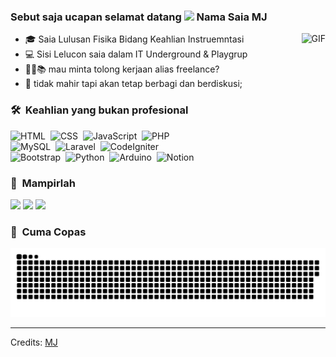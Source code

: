 ### Sebut saja ucapan selamat datang <img src="https://media.giphy.com/media/hvRJCLFzcasrR4ia7z/giphy.gif" width="25px"> Nama Saia MJ

<img align="right" alt="GIF" x='10' src="https://i.pinimg.com/originals/e4/26/70/e426702edf874b181aced1e2fa5c6cde.gif" />
  
- 🎓 Saia Lulusan Fisika Bidang Keahlian Instruemntasi 
- 💻 Sisi Lelucon saia dalam IT Underground & Playgrup
- 💼🔭📚 mau minta tolong kerjaan alias freelance? 
- 💬 tidak mahir tapi akan tetap berbagi dan berdiskusi;

### 🛠 &nbsp;Keahlian yang bukan profesional 

![HTML](https://img.shields.io/badge/-HTML-05122A?style=flat&logo=HTML5)&nbsp;
![CSS](https://img.shields.io/badge/-CSS-05122A?style=flat&logo=CSS3&logoColor=1572B6)&nbsp;
![JavaScript](https://img.shields.io/badge/-JavaScript-05122A?style=flat&logo=javascript)&nbsp;
![PHP](https://img.shields.io/badge/-PHP-05122A?style=flat&logo=php)\
![MySQL](https://img.shields.io/badge/-MySQL-05122A?style=flat&logo=mysql)&nbsp;
![Laravel](https://img.shields.io/badge/-laravel-05122A?style=flat&logo=laravel)&nbsp;
![CodeIgniter](https://img.shields.io/badge/-codeigniter-05122A?style=flat&logo=codeigniter)\
![Bootstrap](https://img.shields.io/badge/-Bootstrap-05122A?style=flat&logo=bootstrap&logoColor=563D7C)&nbsp;
![Python](https://img.shields.io/badge/-Python-05122A?style=flat&logo=python)&nbsp;
![Arduino](https://img.shields.io/badge/-Arduino-05122A?style=flat&logo=arduino)&nbsp;
![Notion](https://img.shields.io/badge/-Notion-05122A?style=flat&logo=notion)&nbsp;


### 🤝 &nbsp;Mampirlah 

<p>
<a href="https://mjmokhtar.netlify.app/"><img src="https://img.shields.io/badge/-mjmokhtar.com-3423A6?style=flat&logo=Safari&logoColor=white"/></a>
<a href="https://www.linkedin.com/in/muhammadjumiatmokhtar/"><img src="https://img.shields.io/badge/-MJ%20Mokhtar-0077B5?style=flat&logo=Linkedin&logoColor=white"/></a>
<a href="https://www.youtube.com/channel/UCOz8cOfqPVn19_9spXOlPRg"><img src="https://img.shields.io/badge/-MJM-BD081C?style=flat&logo=Youtube&logoColor=white"/></a>
</p>

### 🐍 &nbsp;Cuma Copas
<div>
  <img src="https://github.com/Pepyn0/Pepyn0/raw/output/github-contribution-grid-snake.svg" alt="snake"></center>
</div>

------
Credits: [MJ](https://github.com/mjmokhtar)
